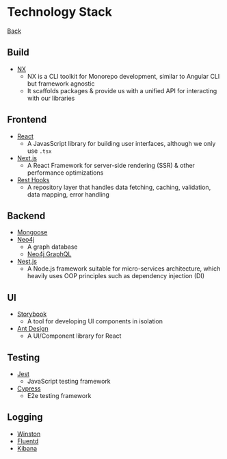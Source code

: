 # Technology Stack

[Back](../README.md)

## Build

- [NX](https://nx.dev/react)
  - NX is a CLI toolkit for Monorepo development, similar to Angular CLI but framework agnostic
  - It scaffolds packages & provide us with a unified API for interacting with our libraries

## Frontend

- [React](https://reactjs.org)
  - A JavasScript library for building user interfaces, although we only use `.tsx`
- [Next.js](https://nextjs.org)
  - A React Framework for server-side rendering (SSR) & other performance optimizations
- [Rest Hooks](https://resthooks.io)
  - A repository layer that handles data fetching, caching, validation, data mapping, error handling

## Backend

- [Mongoose](https://mongoosejs.com)
- [Neo4j](https://neo4j.com/)
  - A graph database
  - [Neo4j GraphQL](https://grandstack.io/docs/neo4j-graphql-js)
- [Nest.js](https://nestjs.com)
  - A Node.js framework suitable for micro-services architecture, which heavily uses OOP principles such as dependency injection (DI)

## UI

- [Storybook](https://storybook.js.org)
  - A tool for developing UI components in isolation
- [Ant Design](https://ant.design)
  - A UI/Component library for React

## Testing

- [Jest](https://jestjs.io)
  - JavaScript testing framework
- [Cypress](https://www.cypress.io)
  - E2e testing framework

## Logging
- [Winston]()
- [Fluentd]()
- [Kibana]()